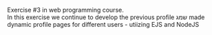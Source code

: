 Exercise #3 in web programming course.<br>
In this exercise we continue to develop the previous profile שמג made dynamic profile pages for different users - utiizing EJS and NodeJS
